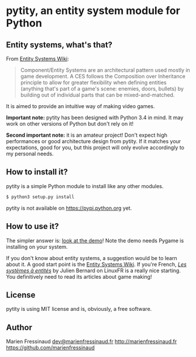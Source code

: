 # pytity, an entity system module for Python

## Entity systems, what's that?

From [Entity Systems Wiki](http://entity-systems.wikidot.com/):

> Component/Entity Systems are an architectural pattern used mostly in game development. A CES follows the Composition over Inheritance principle to allow for greater flexibility when defining entities (anything that's part of a game's scene: enemies, doors, bullets) by building out of individual parts that can be mixed-and-matched.

It is aimed to provide an intuitive way of making video games.

**Important note:** pytity has been designed with Python 3.4 in mind. It may work on other versions of Python but don't rely on it!

**Second important note:** it is an amateur project! Don't expect high performances or good architecture design from pytity. If it matches your expectations, good for you, but this project will only evolve accordingly to my personal needs.

## How to install it?

pytity is a simple Python module to install like any other modules.

```bash
$ python3 setup.py install
```

pytity is not available on https://pypi.python.org yet.

## How to use it?

The simpler answer is: [look at the demo](https://github.com/marienfressinaud/pytity/demo_gravitaley.py)! Note the demo needs Pygame is installing on your system.

If you don't know about entity systems, a suggestion would be to learn about it. A good start point is the [Entity Systems Wiki](http://entity-systems.wikidot.com/). If you're French, *[Les systèmes à entités](linuxfr.org/news/je-cree-mon-jeu-video-e01-les-systemes-a-entites)* by Julien Bernard on LinuxFR is a really nice starting. You definitively need to read its articles about game making!

## License

pytity is using MIT license and is, obviously, a free software.

## Author

Marien Fressinaud <dev@marienfressinaud.fr>
http://marienfressinaud.fr  
https://github.com/marienfressinaud  

